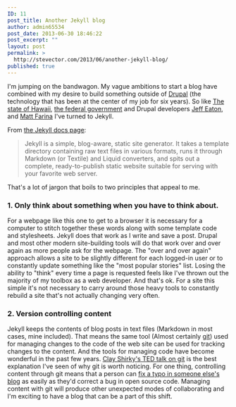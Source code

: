 ```yaml
---
ID: 11
post_title: Another Jekyll blog
author: admin65534
post_date: 2013-06-30 18:46:22
post_excerpt: ""
layout: post
permalink: >
  http://stevector.com/2013/06/another-jekyll-blog/
published: true
---
```

I'm jumping on the bandwagon. My vague ambitions to start a blog have combined with my desire to build something outside of <a href="https://drupal.org">Drupal</a> (the technology that has been at the center of my job for six years). So like <a href="http://portal.ehawaii.gov/page/developers/">The state of Hawaii</a>, <a href="http://developmentseed.org/blog/new-healthcare-gov-is-open-and-cms-free/">the federal government</a> and Drupal developers <a href="http://angrylittletree.com/">Jeff Eaton</a>, and <a href="http://engineeredweb.com/blog/why-switched-to-jekyll/">Matt Farina</a> I've turned to Jekyll.

From <a href="http://jekyllrb.com/docs/home/">the Jekyll docs page</a>:
<blockquote>Jekyll is a simple, blog-aware, static site generator. It takes a template directory containing raw text files in various formats, runs it through Markdown (or Textile) and Liquid converters, and spits out a complete, ready-to-publish static website suitable for serving with your favorite web server.</blockquote>
That's a lot of jargon that boils to two principles that appeal to me.
<h3>1. Only think about something when you have to think about.</h3>
For a webpage like this one to get to a browser it is necessary for a computer to stitch together these words along with some template code and stylesheets. Jekyll does that work as I write and save a post. Drupal and most other modern site-building tools will do that work over and over again as more people ask for the webpage. The "over and over again" approach allows a site to be slightly different for each logged-in user or to constantly update something like the "most popular stories" list. Losing the ability to "think" every time a page is requested feels like I've thrown out the majority of my toolbox as a web developer. And that's ok. For a site this simple it's not necessary to carry around those heavy tools to constantly rebuild a site that's not actually changing very often.
<h3>2. Version controlling content</h3>
Jekyll keeps the contents of blog posts in text files (Markdown in most cases, mine included). That means the same tool (Almost certainly <a href="http://git-scm.com/">git</a>) used for managing changes to the code of the web site can be used for tracking changes to the content. And the tools for managing code have become wonderful in the past few years. <a href="http://www.ted.com/talks/clay_shirky_how_the_internet_will_one_day_transform_government.html">Clay Shirky's TED talk on git</a> is the best explanation I've seen of why git is worth noticing. For one thing, controlling content through git means that a person can <a href="https://github.com/eaton/eaton.github.com/commit/fd2b2b5ab42296cb803c6fca19e944ab60a061bc">fix a typo in someone else's blog</a> as easily as they'd correct a bug in open source code. Managing content with git will produce other unexpected modes of collaborating and I'm exciting to have a blog that can be a part of this shift.